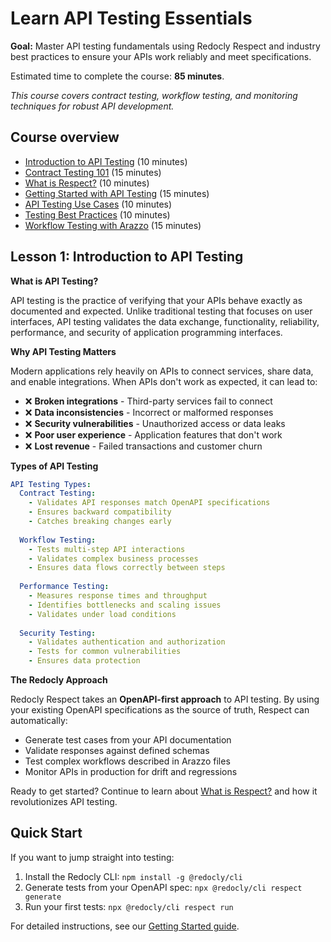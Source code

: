 # Learn API Testing Essentials

**Goal:** Master API testing fundamentals using Redocly Respect and industry best practices to ensure your APIs work reliably and meet specifications.

Estimated time to complete the course: **85 minutes**.

_This course covers contract testing, workflow testing, and monitoring techniques for robust API development._

## Course overview

- [Introduction to API Testing](#lesson-1-introduction-to-api-testing) (10 minutes)
- [Contract Testing 101](contract-testing-101.md) (15 minutes)
- [What is Respect?](what-is-respect.md) (10 minutes)
- [Getting Started with API Testing](getting-started.md) (15 minutes)
- [API Testing Use Cases](use-cases.md) (10 minutes)
- [Testing Best Practices](best-practices.md) (10 minutes)
- [Workflow Testing with Arazzo](workflow-testing.md) (15 minutes)

## Lesson 1: Introduction to API Testing

**What is API Testing?**

API testing is the practice of verifying that your APIs behave exactly as documented and expected. Unlike traditional testing that focuses on user interfaces, API testing validates the data exchange, functionality, reliability, performance, and security of application programming interfaces.

**Why API Testing Matters**

Modern applications rely heavily on APIs to connect services, share data, and enable integrations. When APIs don't work as expected, it can lead to:

- ❌ **Broken integrations** - Third-party services fail to connect
- ❌ **Data inconsistencies** - Incorrect or malformed responses
- ❌ **Security vulnerabilities** - Unauthorized access or data leaks
- ❌ **Poor user experience** - Application features that don't work
- ❌ **Lost revenue** - Failed transactions and customer churn

**Types of API Testing**

```yaml
API Testing Types:
  Contract Testing:
    - Validates API responses match OpenAPI specifications
    - Ensures backward compatibility
    - Catches breaking changes early
  
  Workflow Testing:
    - Tests multi-step API interactions
    - Validates complex business processes
    - Ensures data flows correctly between steps
  
  Performance Testing:
    - Measures response times and throughput
    - Identifies bottlenecks and scaling issues
    - Validates under load conditions
  
  Security Testing:
    - Validates authentication and authorization
    - Tests for common vulnerabilities
    - Ensures data protection
```

**The Redocly Approach**

Redocly Respect takes an **OpenAPI-first approach** to API testing. By using your existing OpenAPI specifications as the source of truth, Respect can automatically:

- Generate test cases from your API documentation
- Validate responses against defined schemas
- Test complex workflows described in Arazzo files
- Monitor APIs in production for drift and regressions

Ready to get started? Continue to learn about [What is Respect?](what-is-respect.md) and how it revolutionizes API testing.

## Quick Start

If you want to jump straight into testing:

1. Install the Redocly CLI: `npm install -g @redocly/cli`
2. Generate tests from your OpenAPI spec: `npx @redocly/cli respect generate`
3. Run your first tests: `npx @redocly/cli respect run`

For detailed instructions, see our [Getting Started guide](getting-started.md).